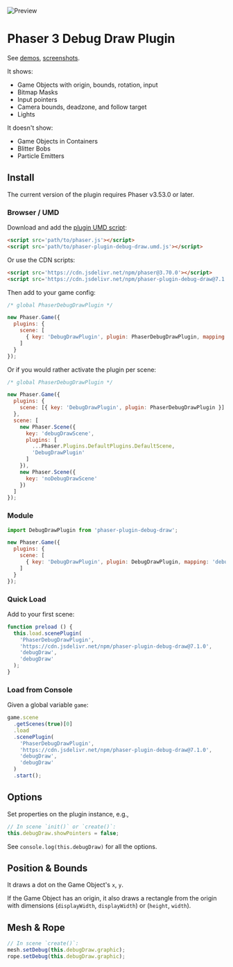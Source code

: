 ![Preview](./preview.png)

Phaser 3 Debug Draw Plugin
==========================

See [demos](https://codepen.io/collection/GomapQ), [screenshots](https://phaser.discourse.group/t/debug-draw-plugin-phaser-3/4480).

It shows:

- Game Objects with origin, bounds, rotation, input
- Bitmap Masks
- Input pointers
- Camera bounds, deadzone, and follow target
- Lights

It doesn't show:

- Game Objects in Containers
- Blitter Bobs
- Particle Emitters

Install
-------

The current version of the plugin requires Phaser v3.53.0 or later.

### Browser / UMD

Download and add the [plugin UMD script](dist/phaser-plugin-debug-draw.umd.js):

```html
<script src='path/to/phaser.js'></script>
<script src='path/to/phaser-plugin-debug-draw.umd.js'></script>
```

Or use the CDN scripts:

```html
<script src='https://cdn.jsdelivr.net/npm/phaser@3.70.0'></script>
<script src='https://cdn.jsdelivr.net/npm/phaser-plugin-debug-draw@7.1.0'></script>
```

Then add to your game config:

```js
/* global PhaserDebugDrawPlugin */

new Phaser.Game({
  plugins: {
    scene: [
      { key: 'DebugDrawPlugin', plugin: PhaserDebugDrawPlugin, mapping: 'debugDraw' }
    ]
  }
});
```

Or if you would rather activate the plugin per scene:

```js
/* global PhaserDebugDrawPlugin */

new Phaser.Game({
  plugins: {
    scene: [{ key: 'DebugDrawPlugin', plugin: PhaserDebugDrawPlugin }]
  },
  scene: [
    new Phaser.Scene({
      key: 'debugDrawScene',
      plugins: [
        ...Phaser.Plugins.DefaultPlugins.DefaultScene,
        'DebugDrawPlugin'
      ]
    }),
    new Phaser.Scene({
      key: 'noDebugDrawScene'
    })
  ]
});
```

### Module

```js
import DebugDrawPlugin from 'phaser-plugin-debug-draw';

new Phaser.Game({
  plugins: {
    scene: [
      { key: 'DebugDrawPlugin', plugin: DebugDrawPlugin, mapping: 'debugDraw' }
    ]
  }
});
```

### Quick Load

Add to your first scene:

```js
function preload () {
  this.load.scenePlugin(
    'PhaserDebugDrawPlugin',
    'https://cdn.jsdelivr.net/npm/phaser-plugin-debug-draw@7.1.0',
    'debugDraw',
    'debugDraw'
  );
}
```

### Load from Console

Given a global variable `game`:

```js
game.scene
  .getScenes(true)[0]
  .load
  .scenePlugin(
    'PhaserDebugDrawPlugin',
    'https://cdn.jsdelivr.net/npm/phaser-plugin-debug-draw@7.1.0',
    'debugDraw',
    'debugDraw'
  )
  .start();
```

Options
-------

Set properties on the plugin instance, e.g.,

```js
// In scene `init()` or `create()`:
this.debugDraw.showPointers = false;
```

See `console.log(this.debugDraw)` for all the options.

Position & Bounds
-----------------

It draws a dot on the Game Object's `x`, `y`.

If the Game Object has an origin, it also draws a rectangle from the origin with dimensions (`displayWidth`, `displayWidth`) or (`height`, `width`).

Mesh & Rope
-----------

```js
// In scene `create()`:
mesh.setDebug(this.debugDraw.graphic);
rope.setDebug(this.debugDraw.graphic);
```
